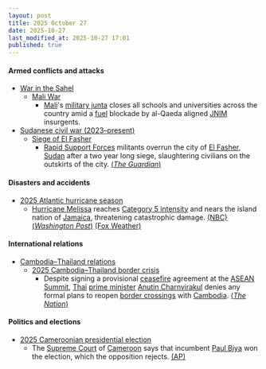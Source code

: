 ```yaml
---
layout: post
title: 2025 October 27
date: 2025-10-27
last_modified_at: 2025-10-27 17:01
published: true
---
```



#### Armed conflicts and attacks

* [War in the Sahel](https://en.wikipedia.org/wiki/War_in_the_Sahel "War in the Sahel")
  * [Mali War](https://en.wikipedia.org/wiki/Mali_War "Mali War")
    * [Mali](https://en.wikipedia.org/wiki/Mali "Mali")'s [military junta](https://en.wikipedia.org/wiki/Malian_Armed_Forces "Malian Armed Forces") closes all schools and universities across the country amid a [fuel](https://en.wikipedia.org/wiki/Gasoline "Gasoline") blockade by al-Qaeda aligned [JNIM](https://en.wikipedia.org/wiki/Jama%27at_Nasr_al-Islam_wal_Muslimin "Jama'at Nasr al-Islam wal Muslimin") insurgents.
* [Sudanese civil war (2023–present)](https://en.wikipedia.org/wiki/Sudanese_civil_war_%282023%E2%80%93present%29 "Sudanese civil war (2023–present)")
  * [Siege of El Fasher](https://en.wikipedia.org/wiki/Siege_of_El_Fasher "Siege of El Fasher")
    * [Rapid Support Forces](https://en.wikipedia.org/wiki/Rapid_Support_Forces "Rapid Support Forces") militants overrun the city of [El Fasher](https://en.wikipedia.org/wiki/El_Fasher "El Fasher"), [Sudan](https://en.wikipedia.org/wiki/Sudan "Sudan") after a two year long siege, slaughtering civilians on the outskirts of the city. [(*The Guardian*)](https://www.theguardian.com/world/2025/oct/27/fears-civilians-sudan-paramilitary-rsf-capture-el-fasher)

#### Disasters and accidents

* [2025 Atlantic hurricane season](https://en.wikipedia.org/wiki/2025_Atlantic_hurricane_season "2025 Atlantic hurricane season")
  * [Hurricane Melissa](https://en.wikipedia.org/wiki/Hurricane_Melissa "Hurricane Melissa") reaches [Category 5 intensity](https://en.wikipedia.org/wiki/List_of_Category_5_Atlantic_hurricanes "List of Category 5 Atlantic hurricanes") and nears the island nation of [Jamaica](https://en.wikipedia.org/wiki/Jamaica "Jamaica"), threatening catastrophic damage. [(NBC)](https://www.nbcnews.com/weather/hurricanes/hurricane-melissa-intensifies-category-5-storm-jamaica-flooding-rcna239989) [(*Washington Post*)](https://www.washingtonpost.com/weather/2025/10/27/hurricane-melissa-jamaica/) [(Fox Weather)](https://www.foxweather.com/weather-news/hurricane-melissa-jamaica-haiti-cuba-dominican-republic-caribbean-atlantic)

#### International relations

* [Cambodia–Thailand relations](https://en.wikipedia.org/wiki/Cambodia%E2%80%93Thailand_relations "Cambodia–Thailand relations")
  * [2025 Cambodia–Thailand border crisis](https://en.wikipedia.org/wiki/2025_Cambodia%E2%80%93Thailand_border_crisis "2025 Cambodia–Thailand border crisis")
    * Despite signing a provisional [ceasefire](https://en.wikipedia.org/wiki/Ceasefire "Ceasefire") agreement at the [ASEAN Summit](https://en.wikipedia.org/wiki/2025_ASEAN_Summits "2025 ASEAN Summits"), [Thai](https://en.wikipedia.org/wiki/Thailand "Thailand") [prime minister](https://en.wikipedia.org/wiki/Prime_Minister_of_Thailand "Prime Minister of Thailand") [Anutin Charnvirakul](https://en.wikipedia.org/wiki/Anutin_Charnvirakul "Anutin Charnvirakul") denies any formal plans to reopen [border crossings](https://en.wikipedia.org/wiki/Cambodia%E2%80%93Thailand_border "Cambodia–Thailand border") with [Cambodia](https://en.wikipedia.org/wiki/Cambodia "Cambodia"). [(*The Nation*)](https://www.nationthailand.com/news/asean/40057379)

#### Politics and elections

* [2025 Cameroonian presidential election](https://en.wikipedia.org/wiki/2025_Cameroonian_presidential_election "2025 Cameroonian presidential election")
  * The [Supreme Court](https://en.wikipedia.org/wiki/Supreme_Court_of_Cameroon "Supreme Court of Cameroon") of [Cameroon](https://en.wikipedia.org/wiki/Cameroon "Cameroon") says that incumbent [Paul Biya](https://en.wikipedia.org/wiki/Paul_Biya "Paul Biya") won the election, which the opposition rejects. [(AP)](https://apnews.com/article/cameroon-protests-election-tchiroma-biya-885d5a2cd41164e37e760777946a60e7)

